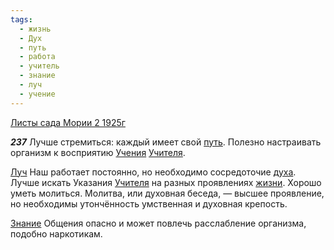 ```yaml
---
tags:
  - жизнь
  - Дух
  - путь
  - работа
  - учитель
  - знание
  - луч
  - учение
---
```


[Листы сада Мории 2 1925г](/agni/1925)

___237___
Лучше стремиться: каждый имеет свой [путь](/tag/#путь). Полезно настраивать организм к восприятию [Учения](/tag/#учение) [Учителя](/tag/#учитель).   

[Луч](/tag/#луч) Наш работает постоянно, но необходимо сосредоточие [духа](/tag/#Дух). Лучше искать Указания [Учителя](/tag/#учитель) на разных проявлениях [жизни](/tag/#жизнь). Хорошо уметь молиться. Молитва, или духовная беседа, — высшее проявление, но необходимы утончённость умственная и духовная крепость.   

[Знание](/tag/#знание) Общения опасно и может повлечь расслабление организма, подобно наркотикам.   

